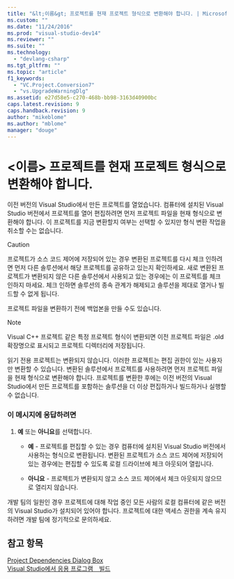 ```yaml
---
title: "&lt;이름&gt; 프로젝트를 현재 프로젝트 형식으로 변환해야 합니다. | Microsoft Docs"
ms.custom: ""
ms.date: "11/24/2016"
ms.prod: "visual-studio-dev14"
ms.reviewer: ""
ms.suite: ""
ms.technology: 
  - "devlang-csharp"
ms.tgt_pltfrm: ""
ms.topic: "article"
f1_keywords: 
  - "VC.Project.Conversion7"
  - "vs.UpgradeWarningDlg"
ms.assetid: e27d58e5-c270-468b-bb98-3163d40900bc
caps.latest.revision: 9
caps.handback.revision: 9
author: "mikeblome"
ms.author: "mblome"
manager: "douge"
---
```

# &lt;이름&gt; 프로젝트를 현재 프로젝트 형식으로 변환해야 합니다.
이전 버전의 Visual Studio에서 만든 프로젝트를 열었습니다. 컴퓨터에 설치된 Visual Studio 버전에서 프로젝트를 열어 편집하려면 먼저 프로젝트 파일을 현재 형식으로 변환해야 합니다. 이 프로젝트를 지금 변환할지 여부는 선택할 수 있지만 형식 변환 작업을 취소할 수는 없습니다.  
  
> [!CAUTION]
>  프로젝트가 소스 코드 제어에 저장되어 있는 경우 변환된 프로젝트를 다시 체크 인하려면 먼저 다른 솔루션에서 해당 프로젝트를 공유하고 있는지 확인하세요. 새로 변환된 프로젝트가 변환되지 않은 다른 솔루션에서 사용되고 있는 경우에는 이 프로젝트를 체크 인하지 마세요. 체크 인하면 솔루션의 종속 관계가 해제되고 솔루션을 제대로 열거나 빌드할 수 없게 됩니다.  
  
 프로젝트 파일을 변환하기 전에 백업본을 만들 수도 있습니다.  
  
> [!NOTE]
>  Visual C\+\+ 프로젝트 같은 특정 프로젝트 형식이 변환되면 이전 프로젝트 파일은 .old 확장명으로 표시되고 프로젝트 디렉터리에 저장됩니다.  
  
 읽기 전용 프로젝트는 변환되지 않습니다. 이러한 프로젝트는 편집 권한이 있는 사용자만 변환할 수 있습니다. 변환된 솔루션에서 프로젝트를 사용하려면 먼저 프로젝트 파일을 현재 형식으로 변환해야 합니다. 프로젝트를 변환한 후에는 이전 버전의 Visual Studio에서 만든 프로젝트를 포함하는 솔루션을 더 이상 편집하거나 빌드하거나 실행할 수 없습니다.  
  
### 이 메시지에 응답하려면  
  
1.  **예** 또는 **아니요**를 선택합니다.  
  
    -   **예** \- 프로젝트를 편집할 수 있는 경우 컴퓨터에 설치된 Visual Studio 버전에서 사용하는 형식으로 변환됩니다. 변환된 프로젝트가 소스 코드 제어에 저장되어 있는 경우에는 편집할 수 있도록 로컬 드라이브에 체크 아웃되어 열립니다.  
  
    -   **아니요** \- 프로젝트가 변환되지 않고 소스 코드 제어에서 체크 아웃되지 않으므로 열리지 않습니다.  
  
 개발 팀의 일원인 경우 프로젝트에 대해 작업 중인 모든 사람의 로컬 컴퓨터에 같은 버전의 Visual Studio가 설치되어 있어야 합니다. 프로젝트에 대한 액세스 권한을 계속 유지하려면 개발 팀에 정기적으로 문의하세요.  
  
## 참고 항목  
 [Project Dependencies Dialog Box](http://msdn.microsoft.com/ko-kr/d66e48c3-3722-40dd-99b4-53d93cac128e)   
 [Visual Studio에서 응용 프로그램　빌드](../ide/compiling-and-building-in-visual-studio.md)